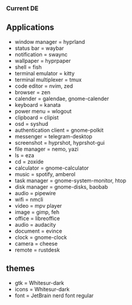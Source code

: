 ### Current DE

## Applications

- window manager = hyprland
- status bar = waybar
- notification = swaync
- wallpaper = hyprpaper
- shell = fish
- terminal emulator = kitty
- terminal multiplexer = tmux
- code editor = nvim, zed
- browser = zen
- calender = galendae, gnome-calender
- keyboard = kanata
- power menu = wlogout
- clipboard = clipist
- osd = syshud
- authentication client = gnome-polkit
- messenger = telegram-desktop
- screenshot = hyprshot, hyprshot-gui
- file manager = nemo, yazi
- ls = eza
- cd = zoxide
- calculator = gnome-calculator
- music = spotify, amberol
- task manager = gnome-system-monitor, htop
- disk manager = gnome-disks, baobab
- audio = pipewire
- wifi = nmcli
- video = mpv player
- image = gimp, feh
- office = libreoffice
- audio = audacity
- document = evince
- clock = gnome-clock
- camera = cheese
- remote = rustdesk

## themes

- gtk = Whitesur-dark
- icons = Whitesur-dark
- font = JetBrain nerd font regular
